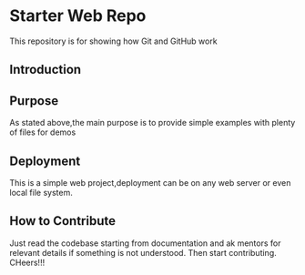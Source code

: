 # Starter Web Repo

This repository is for showing how Git and GitHub work

## Introduction


## Purpose

As stated above,the main purpose is to provide simple examples  with plenty of files for demos

## Deployment 

This is a simple web project,deployment can be on any web server or even local file system.

## How to Contribute

Just read the codebase starting from documentation and ak mentors for relevant details if something is not understood.
Then start contributing. CHeers!!!
